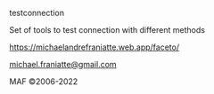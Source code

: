 
testconnection

Set of tools to test connection with different methods

https://michaelandrefraniatte.web.app/faceto/

michael.franiatte@gmail.com

MAF ©2006-2022
